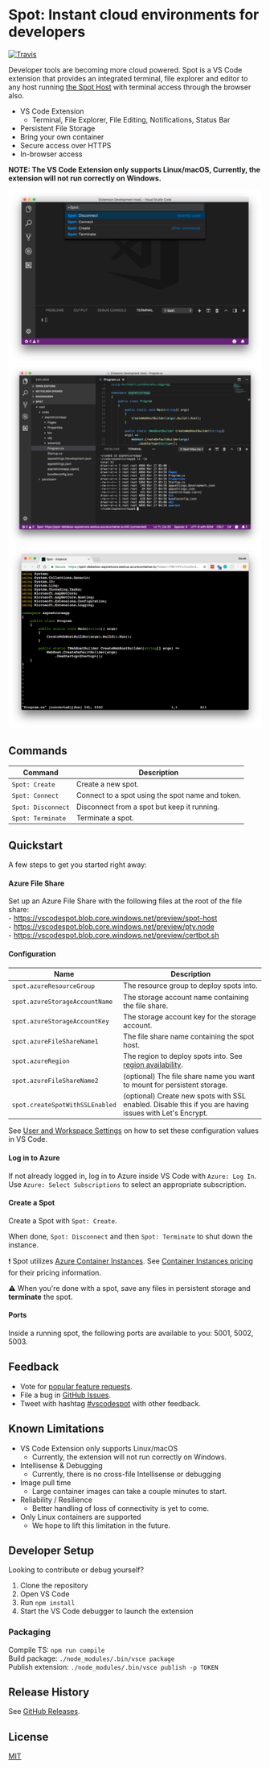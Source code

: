 # Spot: Instant cloud environments for developers

[![Travis](https://travis-ci.com/derekbekoe/vscode-spot.svg?token=ng6izydYD2zkXPDRE5DP&branch=dev)](https://travis-ci.com/derekbekoe/vscode-spot)

Developer tools are becoming more cloud powered. Spot is a VS Code extension that provides an integrated terminal, file explorer and editor to any host running [the Spot Host](https://github.com/derekbekoe/spot) with terminal access through the browser also.

- VS Code Extension
    - Terminal, File Explorer, File Editing, Notifications, Status Bar
- Persistent File Storage
- Bring your own container
- Secure access over HTTPS
- In-browser access

**NOTE: The VS Code Extension only supports Linux/macOS, Currently, the extension will not run correctly on Windows.**

![Spot VS Code extension commands](doc/assets/spot_screenshot1.png "Spot VS Code extension commands")
![Connected to spot](doc/assets/spot_screenshot2.png "Connected to spot")
![Access spot from browser](doc/assets/spot_screenshot3.png "Access spot from browser")


## Commands

| Command | Description |
| --- |---|
| `Spot: Create`     | Create a new spot.
| `Spot: Connect`    | Connect to a spot using the spot name and token.
| `Spot: Disconnect` | Disconnect from a spot but keep it running.
| `Spot: Terminate`  | Terminate a spot.


## Quickstart

A few steps to get you started right away:

#### Azure File Share

Set up an Azure File Share with the following files at the root of the file share:  
    - https://vscodespot.blob.core.windows.net/preview/spot-host  
    - https://vscodespot.blob.core.windows.net/preview/pty.node  
    - https://vscodespot.blob.core.windows.net/preview/certbot.sh  

#### Configuration

| Name | Description |
| --- |---|
| `spot.azureResourceGroup`     | The resource group to deploy spots into.
| `spot.azureStorageAccountName`    | The storage account name containing the file share.
| `spot.azureStorageAccountKey` | The storage account key for the storage account.
| `spot.azureFileShareName1`  | The file share name containing the spot host.
| `spot.azureRegion` | The region to deploy spots into. See [region availability](https://docs.microsoft.com/en-us/azure/container-instances/container-instances-quotas#region-availability).
| `spot.azureFileShareName2`  | (optional) The file share name you want to mount for persistent storage.
| `spot.createSpotWithSSLEnabled`  | (optional) Create new spots with SSL enabled. Disable this if you are having issues with Let's Encrypt.

See [User and Workspace Settings](https://code.visualstudio.com/docs/getstarted/settings) on how to set these configuration values in VS Code.

#### Log in to Azure

If not already logged in, log in to Azure inside VS Code with `Azure: Log In`.
Use `Azure: Select Subscriptions` to select an appropriate subscription.

#### Create a Spot

Create a Spot with `Spot: Create`.

When done, `Spot: Disconnect` and then `Spot: Terminate` to shut down the instance.

:exclamation: Spot utilizes [Azure Container Instances](https://azure.microsoft.com/en-us/services/container-instances/). See [Container Instances pricing](https://azure.microsoft.com/en-us/pricing/details/container-instances/) for their pricing information.

:warning: When you're done with a spot, save any files in persistent storage and **terminate** the spot.

#### Ports

Inside a running spot, the following ports are available to you: 5001, 5002, 5003.


## Feedback

* Vote for [popular feature requests](https://github.com/derekbekoe/vscode-spot/issues?q=is%3Aopen+is%3Aissue+label%3Aenhancement+sort%3Areactions-%2B1-desc).
* File a bug in [GitHub Issues](https://github.com/derekbekoe/vscode-spot/issues).
* Tweet with hashtag [#vscodespot](https://twitter.com/search?q=vscodespot) with other feedback.


## Known Limitations

- VS Code Extension only supports Linux/macOS
    - Currently, the extension will not run correctly on Windows.
- Intellisense & Debugging
    - Currently, there is no cross-file Intellisense or debugging
- Image pull time
    - Large container images can take a couple minutes to start.
- Reliability / Resilience
    - Better handling of loss of connectivity is yet to come.
- Only Linux containers are supported
    - We hope to lift this limitation in the future.

## Developer Setup

Looking to contribute or debug yourself?

1. Clone the repository
2. Open VS Code
3. Run `npm install`
4. Start the VS Code debugger to launch the extension

### Packaging
Compile TS: `npm run compile`  
Build package: `./node_modules/.bin/vsce package`  
Publish extension: `./node_modules/.bin/vsce publish -p TOKEN`  

## Release History
See [GitHub Releases](https://github.com/derekbekoe/vscode-spot/releases).

## License
[MIT](LICENSE.md)
